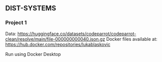 ## DIST-SYSTEMS

### Project 1

Data: https://huggingface.co/datasets/codeparrot/codeparrot-clean/resolve/main/file-000000000040.json.gz
Docker files available at: https://hub.docker.com/repositories/lukablaskovic

Run using Docker Desktop

